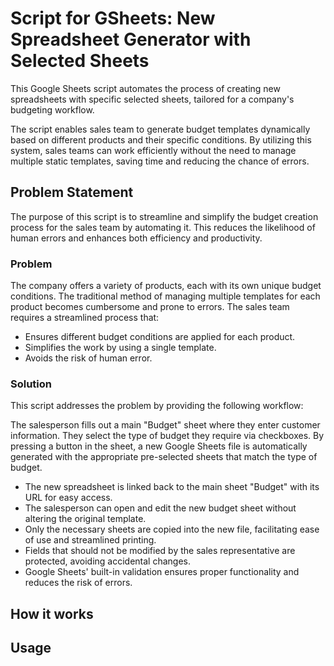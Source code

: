 # Script for GSheets: New Spreadsheet Generator with Selected Sheets

This Google Sheets script automates the process of creating new spreadsheets with specific selected sheets, tailored for a company's budgeting workflow.

The script enables sales team to generate budget templates dynamically based on different products and their specific conditions. By utilizing this system, sales teams can work efficiently without the need to manage multiple static templates, saving time and reducing the chance of errors.

## Problem Statement

The purpose of this script is to streamline and simplify the budget creation process for the sales team by automating it. This reduces the likelihood of human errors and enhances both efficiency and productivity.

### Problem

The company offers a variety of products, each with its own unique budget conditions. The traditional method of managing multiple templates for each product becomes cumbersome and prone to errors. The sales team requires a streamlined process that:

- Ensures different budget conditions are applied for each product.
- Simplifies the work by using a single template.
- Avoids the risk of human error.

### Solution

This script addresses the problem by providing the following workflow:

The salesperson fills out a main "Budget" sheet where they enter customer information. They select the type of budget they require via checkboxes.
By pressing a button in the sheet, a new Google Sheets file is automatically generated with the appropriate pre-selected sheets that match the type of budget.

- The new spreadsheet is linked back to the main sheet "Budget" with its URL for easy access.
- The salesperson can open and edit the new budget sheet without altering the original template.
- Only the necessary sheets are copied into the new file, facilitating ease of use and streamlined printing.
- Fields that should not be modified by the sales representative are protected, avoiding accidental changes.
- Google Sheets' built-in validation ensures proper functionality and reduces the risk of errors.

## How it works

## Usage
